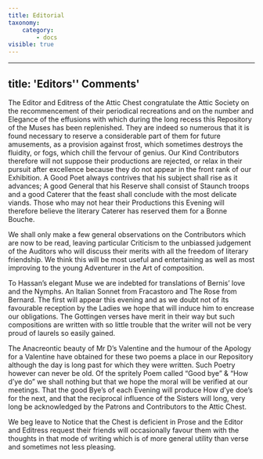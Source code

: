 ```yaml
---
title: Editorial
taxonomy:
    category:
        - docs
visible: true
---
```


---
title: 'Editors'' Comments'
---

The Editor and Editress of the Attic Chest congratulate the Attic Society on the recommencement of their periodical recreations and on the number and Elegance of the effusions with which during the long recess this Repository of the Muses has been replenished. They are indeed so numerous that it is found necessary to reserve a considerable part of them for future amusements, as a provision against frost, which sometimes destroys the fluidity, or fogs, which chill the fervour of genius. Our Kind Contributors therefore will not suppose their productions are rejected, or relax in their pursuit after excellence because they do not appear in the front rank of our Exhibition. A Good Poet always contrives that his subject shall rise as it advances; A good General that his Reserve shall consist of Staunch troops and a good Caterer that the feast shall conclude with the most delicate viands. Those who may not hear their Productions this Evening will therefore believe the literary Caterer has reserved them for a Bonne Bouche. 
        
We shall only make a few general observations on the Contributors which are now to be read, leaving particular Criticism to the unbiassed judgement of the Auditors who will discuss their merits with all the freedom of literary friendship. We think this will be most useful and entertaining as well as most improving to the young Adventurer in the Art of composition. 

To Hassan’s elegant Muse we are indebted for translations of Bernis’ love and the Nymphs. An Italian Sonnet from Fracastoro and The Rose from Bernard. The first will appear this evening and as we doubt not of its favourable reception by the Ladies we hope that will induce him to encrease our obligations. The Gottingen verses have merit in their way but such compositions are written with so little trouble that the writer will not be very proud of laurels so easily gained. 

The Anacreontic beauty of Mr D’s Valentine and the humour of the Apology for a Valentine have obtained for these two poems a place in our Repository although the day is long past for which they were written. Such Poetry however can never be old. Of the spritely Poem called “Good bye” & “How d’ye do” we shall nothing but that we hope the moral will be verified at our meetings. That the good Bye’s of each Evening will produce How d’ye doe’s for the next, and that the reciprocal influence of the Sisters will long, very long be acknowledged by the Patrons and Contributors to the Attic Chest. 

We beg leave to Notice that the Chest is deficient in Prose and the Editor and Editress request their friends will occasionally favour them with the thoughts in that mode of writing which is of more general utility than verse and sometimes not less pleasing. 

